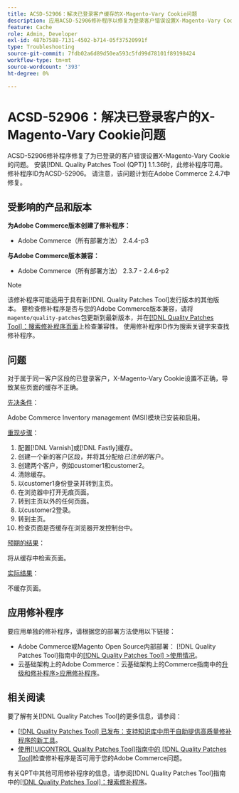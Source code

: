 ```yaml
---
title: ACSD-52906：解决已登录客户缓存的X-Magento-Vary Cookie问题
description: 应用ACSD-52906修补程序以修复为登录客户错误设置X-Magento-Vary Cookie的Adobe Commerce问题。
feature: Cache
role: Admin, Developer
exl-id: 487b7588-7131-4502-b714-05f37520991f
type: Troubleshooting
source-git-commit: 7fdb02a6d89d50ea593c5fd99d78101f89198424
workflow-type: tm+mt
source-wordcount: '393'
ht-degree: 0%

---
```


# ACSD-52906：解决已登录客户的X-Magento-Vary Cookie问题

ACSD-52906修补程序修复了为已登录的客户错误设置X-Magento-Vary Cookie的问题。 安装[!DNL Quality Patches Tool (QPT)] 1.1.36时，此修补程序可用。 修补程序ID为ACSD-52906。 请注意，该问题计划在Adobe Commerce 2.4.7中修复。

## 受影响的产品和版本

**为Adobe Commerce版本创建了修补程序：**

* Adobe Commerce（所有部署方法） 2.4.4-p3

**与Adobe Commerce版本兼容：**

* Adobe Commerce（所有部署方法） 2.3.7 - 2.4.6-p2

>[!NOTE]
>
>该修补程序可能适用于具有新[!DNL Quality Patches Tool]发行版本的其他版本。 要检查修补程序是否与您的Adobe Commerce版本兼容，请将`magento/quality-patches`包更新到最新版本，并在[[!DNL Quality Patches Tool]：搜索修补程序页面](https://experienceleague.adobe.com/tools/commerce-quality-patches/index.html)上检查兼容性。 使用修补程序ID作为搜索关键字来查找修补程序。

## 问题

对于属于同一客户区段的已登录客户，X-Magento-Vary Cookie设置不正确，导致某些页面的缓存不正确。

<u>先决条件</u>：

Adobe Commerce Inventory management (MSI)模块已安装和启用。

<u>重现步骤</u>：

1. 配置[!DNL Varnish]或[!DNL Fastly]缓存。
1. 创建一个新的客户区段，并将其分配给&#x200B;*已注册的*&#x200B;客户。
1. 创建两个客户，例如customer1和customer2。
1. 清除缓存。
1. 以customer1身份登录并转到主页。
1. 在浏览器中打开无痕页面。
1. 转到主页以外的任何页面。
1. 以customer2登录。
1. 转到主页。
1. 检查页面是否缓存在浏览器开发控制台中。

<u>预期的结果</u>：

将从缓存中检索页面。

<u>实际结果</u>：

不缓存页面。

## 应用修补程序

要应用单独的修补程序，请根据您的部署方法使用以下链接：

* Adobe Commerce或Magento Open Source内部部署： [!DNL Quality Patches Tool]指南中的[[!DNL Quality Patches Tool] >使用情况](/help/tools/quality-patches-tool/usage.md)。
* 云基础架构上的Adobe Commerce：云基础架构上的Commerce指南中的[升级和修补程序>应用修补程序](https://experienceleague.adobe.com/docs/commerce-cloud-service/user-guide/develop/upgrade/apply-patches.html)。

## 相关阅读

要了解有关[!DNL Quality Patches Tool]的更多信息，请参阅：

* [[!DNL Quality Patches Tool] 已发布：支持知识库中用于自助提供高质量修补程序的新工具](https://experienceleague.adobe.com/en/docs/commerce-operations/tools/quality-patches-tool/quality-patches-tool-to-self-serve-quality-patches)。
* [使用[!UICONTROL Quality Patches Tool]指南中的 [!DNL Quality Patches Tool]](/help/tools/quality-patches-tool/patches-available-in-qpt/check-patch-for-magento-issue-with-magento-quality-patches.md)检查修补程序是否可用于您的Adobe Commerce问题。


有关QPT中其他可用修补程序的信息，请参阅[!DNL Quality Patches Tool]指南中的[[!DNL Quality Patches Tool]：搜索修补程序](https://experienceleague.adobe.com/tools/commerce-quality-patches/index.html)。
